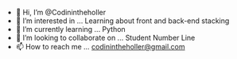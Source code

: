 - 👋 Hi, I’m @Codinintheholler
- 👀 I’m interested in ... Learning about front and back-end stacking
- 🌱 I’m currently learning ... Python
- 💞️ I’m looking to collaborate on ... Student Number Line
- 📫 How to reach me ... codinintheholler@gmail.com

<!---
Codinintheholler/Codinintheholler is a ✨ special ✨ repository because its `README.md` (this file) appears on your GitHub profile.
You can click the Preview link to take a look at your changes.
--->
